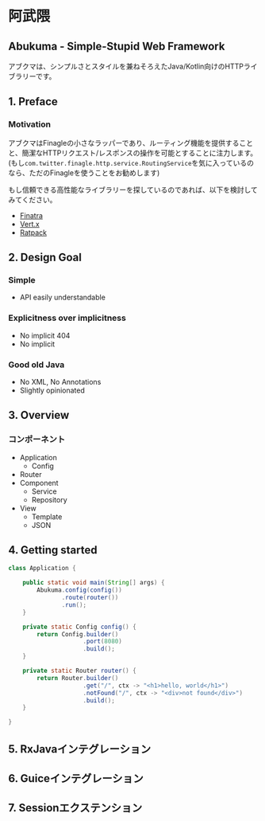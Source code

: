 # 阿武隈
## Abukuma - Simple-Stupid Web Framework

アブクマは、シンプルさとスタイルを兼ねそろえたJava/Kotlin向けのHTTPライブラリーです。


## 1. Preface

### Motivation

アブクマはFinagleの小さなラッパーであり、ルーティング機能を提供することと、簡潔なHTTPリクエスト/レスポンスの操作を可能とすることに注力します。  
(もし`com.twitter.finagle.http.service.RoutingService`を気に入っているのなら、ただのFinagleを使うことをお勧めします)  

もし信頼できる高性能なライブラリーを探しているのであれば、以下を検討してみてください。

* [Finatra](https://twitter.github.io/finatra)
* [Vert.x](http://vertx.io)
* [Ratpack]()


## 2. Design Goal

### Simple

* API easily understandable

### Explicitness over implicitness

* No implicit 404
* No implicit 

### Good old Java

* No XML, No Annotations
* Slightly opinionated


## 3. Overview

### コンポーネント

* Application
    * Config
* Router
* Component
    * Service
    * Repository
* View
    * Template
    * JSON


## 4. Getting started

```java
class Application {

    public static void main(String[] args) {
        Abukuma.config(config())
               .route(router())
               .run();
    }

    private static Config config() {
        return Config.builder()
                     .port(8080)
                     .build();
    }

    private static Router router() {
        return Router.builder()
                     .get("/", ctx -> "<h1>hello, world</h1>")
                     .notFound("/", ctx -> "<div>not found</div>")
                     .build();
    }

}
```


## 5. RxJavaインテグレーション


## 6. Guiceインテグレーション


## 7. Sessionエクステンション

